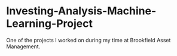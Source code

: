 # Investing-Analysis-Machine-Learning-Project
One of the projects I worked on during my time at Brookfield Asset Management. 
